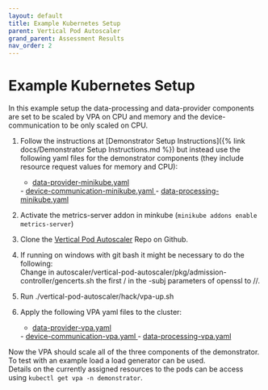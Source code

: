 ```yaml
---
layout: default
title: Example Kubernetes Setup
parent: Vertical Pod Autoscaler
grand_parent: Assessment Results
nav_order: 2
---
```


# Example Kubernetes Setup

In this example setup the data-processing and data-provider components are set to be scaled by VPA on CPU and memory and the device-communication to be only scaled on CPU.  

1. Follow the instructions at [Demonstrator Setup Instructions]({% link docs/Demonstrator Setup Instructions.md %}) but instead use the following yaml files for the demonstrator components (they include resource request values for memory and CPU):  

   - <a download="data-provider-minikube.yaml" href="/Kubernetes-Autoscaler-Docs/demonstratorDownloads/VPA/data-provider-minikube.yaml" title="data-provider-minikube.yaml">data-provider-minikube.yaml
    </a>  
   - <a download="device-communication-minikube.yaml" href="/Kubernetes-Autoscaler-Docs/demonstratorDownloads/VPA/device-communication-minikube.yaml" title="device-communication-minikube.yaml">device-communication-minikube.yaml
    </a>  
   - <a download="data-processing-minikube.yaml" href="/Kubernetes-Autoscaler-Docs/demonstratorDownloads/VPA/data-processing-minikube.yaml" title="data-processing-minikube.yaml">data-processing-minikube.yaml
    </a> 

2. Activate the metrics-server addon in minkube (`minikube addons enable metrics-server`)
3. Clone the [Vertical Pod Autoscaler](https://github.com/kubernetes/autoscaler) Repo on Github.
4. If running on windows with git bash it might be necessary to do the following:  
   Change in autoscaler/vertical-pod-autoscaler/pkg/admission-controller/gencerts.sh the first / in the -subj parameters of openssl to //.
5. Run ./vertical-pod-autoscaler/hack/vpa-up.sh
6. Apply the following VPA yaml files to the cluster:  
   
   - <a download="data-provider-vpa.yaml" href="/Kubernetes-Autoscaler-Docs/demonstratorDownloads/VPA/data-provider-vpa.yaml" title="data-provider-vpa.yaml">data-provider-vpa.yaml
    </a>  
   - <a download="device-communication-vpa.yaml" href="/Kubernetes-Autoscaler-Docs/demonstratorDownloads/VPA/device-communication-vpa.yaml" title="device-communication-vpa.yaml">device-communication-vpa.yaml
    </a>  
   - <a download="data-processing-vpa.yaml" href="/Kubernetes-Autoscaler-Docs/demonstratorDownloads/VPA/data-processing-vpa.yaml" title="data-processing-vpa.yaml">data-processing-vpa.yaml
    </a>

Now the VPA should scale all of the three components of the demonstrator. To test with an example load a load generator can be used.  
Details on the currently assigned resources to the pods can be access using `kubectl get vpa -n demonstrator`.
